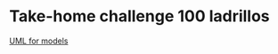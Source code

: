 # Take-home challenge 100 ladrillos

[UML for models](https://github.com/ChrisPrzR/take-home-challenge/files/11195845/uml.bricks.-.Clase.UML.pdf)
